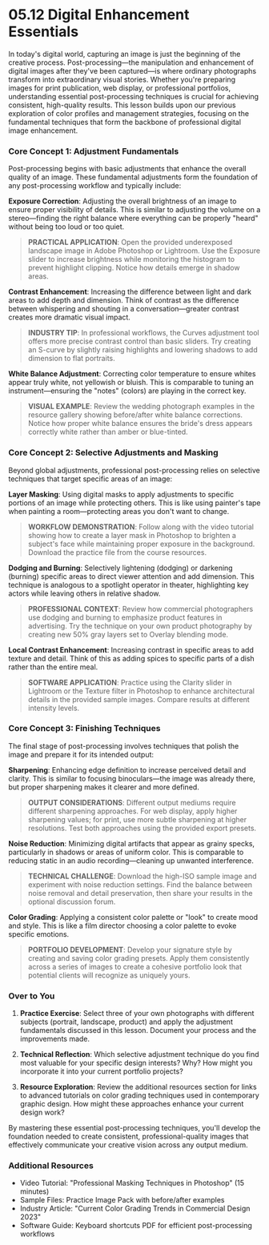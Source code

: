 # 05.12 Digital Enhancement Essentials

In today's digital world, capturing an image is just the beginning of the creative process. Post-processing—the manipulation and enhancement of digital images after they've been captured—is where ordinary photographs transform into extraordinary visual stories. Whether you're preparing images for print publication, web display, or professional portfolios, understanding essential post-processing techniques is crucial for achieving consistent, high-quality results. This lesson builds upon our previous exploration of color profiles and management strategies, focusing on the fundamental techniques that form the backbone of professional digital image enhancement.

### Core Concept 1: Adjustment Fundamentals

Post-processing begins with basic adjustments that enhance the overall quality of an image. These fundamental adjustments form the foundation of any post-processing workflow and typically include:

**Exposure Correction**: Adjusting the overall brightness of an image to ensure proper visibility of details. This is similar to adjusting the volume on a stereo—finding the right balance where everything can be properly "heard" without being too loud or too quiet. 

> **PRACTICAL APPLICATION**: Open the provided underexposed landscape image in Adobe Photoshop or Lightroom. Use the Exposure slider to increase brightness while monitoring the histogram to prevent highlight clipping. Notice how details emerge in shadow areas.

**Contrast Enhancement**: Increasing the difference between light and dark areas to add depth and dimension. Think of contrast as the difference between whispering and shouting in a conversation—greater contrast creates more dramatic visual impact. 

> **INDUSTRY TIP**: In professional workflows, the Curves adjustment tool offers more precise contrast control than basic sliders. Try creating an S-curve by slightly raising highlights and lowering shadows to add dimension to flat portraits.

**White Balance Adjustment**: Correcting color temperature to ensure whites appear truly white, not yellowish or bluish. This is comparable to tuning an instrument—ensuring the "notes" (colors) are playing in the correct key. 

> **VISUAL EXAMPLE**: Review the wedding photograph examples in the resource gallery showing before/after white balance corrections. Notice how proper white balance ensures the bride's dress appears correctly white rather than amber or blue-tinted.

### Core Concept 2: Selective Adjustments and Masking

Beyond global adjustments, professional post-processing relies on selective techniques that target specific areas of an image:

**Layer Masking**: Using digital masks to apply adjustments to specific portions of an image while protecting others. This is like using painter's tape when painting a room—protecting areas you don't want to change. 

> **WORKFLOW DEMONSTRATION**: Follow along with the video tutorial showing how to create a layer mask in Photoshop to brighten a subject's face while maintaining proper exposure in the background. Download the practice file from the course resources.

**Dodging and Burning**: Selectively lightening (dodging) or darkening (burning) specific areas to direct viewer attention and add dimension. This technique is analogous to a spotlight operator in theater, highlighting key actors while leaving others in relative shadow. 

> **PROFESSIONAL CONTEXT**: Review how commercial photographers use dodging and burning to emphasize product features in advertising. Try the technique on your own product photography by creating new 50% gray layers set to Overlay blending mode.

**Local Contrast Enhancement**: Increasing contrast in specific areas to add texture and detail. Think of this as adding spices to specific parts of a dish rather than the entire meal. 

> **SOFTWARE APPLICATION**: Practice using the Clarity slider in Lightroom or the Texture filter in Photoshop to enhance architectural details in the provided sample images. Compare results at different intensity levels.

### Core Concept 3: Finishing Techniques

The final stage of post-processing involves techniques that polish the image and prepare it for its intended output:

**Sharpening**: Enhancing edge definition to increase perceived detail and clarity. This is similar to focusing binoculars—the image was already there, but proper sharpening makes it clearer and more defined. 

> **OUTPUT CONSIDERATIONS**: Different output mediums require different sharpening approaches. For web display, apply higher sharpening values; for print, use more subtle sharpening at higher resolutions. Test both approaches using the provided export presets.

**Noise Reduction**: Minimizing digital artifacts that appear as grainy specks, particularly in shadows or areas of uniform color. This is comparable to reducing static in an audio recording—cleaning up unwanted interference. 

> **TECHNICAL CHALLENGE**: Download the high-ISO sample image and experiment with noise reduction settings. Find the balance between noise removal and detail preservation, then share your results in the optional discussion forum.

**Color Grading**: Applying a consistent color palette or "look" to create mood and style. This is like a film director choosing a color palette to evoke specific emotions. 

> **PORTFOLIO DEVELOPMENT**: Develop your signature style by creating and saving color grading presets. Apply them consistently across a series of images to create a cohesive portfolio look that potential clients will recognize as uniquely yours.

### Over to You

1. **Practice Exercise**: Select three of your own photographs with different subjects (portrait, landscape, product) and apply the adjustment fundamentals discussed in this lesson. Document your process and the improvements made.

2. **Technical Reflection**: Which selective adjustment technique do you find most valuable for your specific design interests? Why? How might you incorporate it into your current portfolio projects?

3. **Resource Exploration**: Review the additional resources section for links to advanced tutorials on color grading techniques used in contemporary graphic design. How might these approaches enhance your current design work?

By mastering these essential post-processing techniques, you'll develop the foundation needed to create consistent, professional-quality images that effectively communicate your creative vision across any output medium.

### Additional Resources

- Video Tutorial: "Professional Masking Techniques in Photoshop" (15 minutes)
- Sample Files: Practice Image Pack with before/after examples
- Industry Article: "Current Color Grading Trends in Commercial Design 2023"
- Software Guide: Keyboard shortcuts PDF for efficient post-processing workflows
